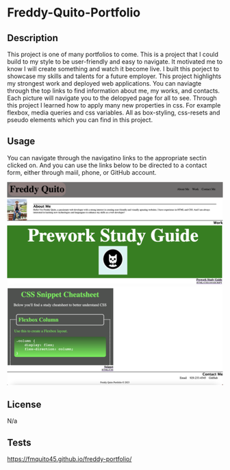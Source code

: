 # Freddy-Quito-Portfolio

## Description

This project is one of many portfolios to come. This is a project that I could build to my style to be user-friendly and easy to navigate. It motivated me to know I will create something and watch it become live. I built this porject to showcase my skills and talents for a future employer. This project highlights my strongest work and deployed web applications. You can naviagte through the top links to find information about me, my works, and contacts. Each picture will navigate you to the delopyed page for all to see. Through this project I learned how to apply many new properties in css. For example flexbox, media queries and css variables. All as box-styling, css-resets and pseudo elements which you can find in this project.

## Usage

You can navigate through the navigatino links to the appropriate sectin clicked on. And you can use the links below to be directed to a contact form, either through maiil, phone, or GitHub account.

![alt text](./assets/images/Screenshot%202023-08-23%20at%207.58.41%20PM.png)
![alt text](./assets/images/Screenshot%202023-08-23%20at%207.58.58%20PM.png)

## License

N/a


## Tests

https://fmquito45.github.io/freddy-portfolio/